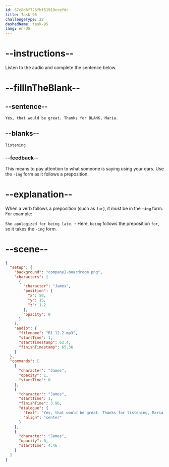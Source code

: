 ```yaml
---
id: 67c8d6f726fbf51919ccefdc
title: Task 95
challengeType: 22
dashedName: task-95
lang: en-US
---
```


<!-- (Audio) James: Yes, that would be great. Thanks for listening, Maria. -->

# --instructions--

Listen to the audio and complete the sentence below.  

# --fillInTheBlank--

## --sentence--

`Yes, that would be great. Thanks for BLANK, Maria.`  

## --blanks--

`listening`  

### --feedback--

This means to pay attention to what someone is saying using your ears. Use the `-ing` form as it follows a preposition.

# --explanation--

When a verb follows a preposition (such as `for`), it must be in the **`-ing`** form. For example:

`She apologized for being late.` - Here, `being` follows the preposition `for`, so it takes the `-ing` form.

# --scene--

```json
{
  "setup": {
    "background": "company2-boardroom.png",
    "characters": [
      {
        "character": "James",
        "position": {
          "x": 50,
          "y": 15,
          "z": 1.2
        },
        "opacity": 0
      }
    ],
    "audio": {
      "filename": "B1_12-2.mp3",
      "startTime": 1,
      "startTimestamp": 62.4,
      "finishTimestamp": 65.36
    }
  },
  "commands": [
    {
      "character": "James",
      "opacity": 1,
      "startTime": 0
    },
    {
      "character": "James",
      "startTime": 1,
      "finishTime": 3.96,
      "dialogue": {
        "text": "Yes, that would be great. Thanks for listening, Maria.",
        "align": "center"
      }
    },
    {
      "character": "James",
      "opacity": 0,
      "startTime": 4.46
    }
  ]
}
```
